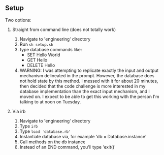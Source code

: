 ## Setup 

Two options:

1. Straight from command line (does not totally work)
    1. Navigate to 'engineering' directory
    1. Run `sh setup.sh`
    1. type database commands like:
        - SET Hello World
        - GET Hello
        - DELETE Hello
    1. WARNING: I was attempting to replicate exactly the input and output mechanism delineated in the prompt. However, the database does not hold state by this method. I messed with it for about 20 minutes, then decided that the code challenge is more interested in my database implementation than the exact input mechanism, and I moved on. I expect to be able to get this working with the person I'm talking to at noon on Tuesday.  
    
2. Via irb
    1. Navigate to 'engineering' directory
    1. Type `irb`
    1. Type `load 'database.rb'`
    1. Instantiate database via, for example 'db = Database.instance' 
    1. Call methods on the db instance
    1. Instead of an END command, you'll type 'exit()'
    

